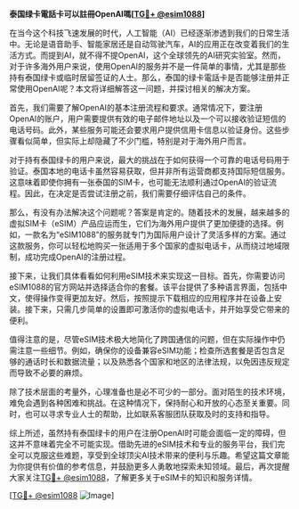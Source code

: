 **泰国绿卡電話卡可以註冊OpenAI嗎[[TG💪+ @esim1088](https://t.me/s/esim1088)]**

在当今这个科技飞速发展的时代，人工智能（AI）已经逐渐渗透到我们的日常生活中。无论是语音助手、智能家居还是自动驾驶汽车，AI的应用正在改变着我们的生活方式。而提到AI，就不得不提OpenAI，这个全球领先的AI研究实验室。然而，对于许多海外用户来说，使用OpenAI的服务并不是一件简单的事情，尤其是那些持有泰国绿卡或临时居留签证的人士。那么，泰国的绿卡電話卡是否能够注册并正常使用OpenAI呢？本文将详细解答这一问题，并探讨相关的解决方案。

首先，我们需要了解OpenAI的基本注册流程和要求。通常情况下，要注册OpenAI的账户，用户需要提供有效的电子邮件地址以及一个可以接收验证短信的电话号码。此外，某些服务可能还会要求用户提供信用卡信息以验证身份。这些步骤看似简单，但实际上却隐藏了不少门槛，特别是对于海外用户而言。

对于持有泰国绿卡的用户来说，最大的挑战在于如何获得一个可靠的电话号码用于验证。泰国本地的电话卡虽然容易获取，但并非所有运营商都支持国际短信服务。这意味着即使你拥有一张泰国的SIM卡，也可能无法顺利通过OpenAI的验证流程。因此，在决定是否尝试注册之前，我们需要仔细评估自己的条件。

那么，有没有办法解决这个问题呢？答案是肯定的。随着技术的发展，越来越多的虚拟SIM卡（eSIM）产品应运而生，它们为海外用户提供了更加便捷的选择。例如，一款名为“eSIM1088”的服务就专门为国际用户设计了灵活多样的方案。通过这款服务，你可以轻松地购买一张适用于多个国家的虚拟电话卡，从而绕过地域限制，成功完成OpenAI的注册过程。

接下来，让我们具体看看如何利用eSIM技术来实现这一目标。首先，你需要访问eSIM1088的官方网站并选择适合你的套餐。该平台提供了多种语言界面，包括中文，使得操作变得更加友好。然后，按照提示下载相应的应用程序并在设备上安装。接下来，只需几步简单的设置即可激活你的虚拟电话卡，并开始享受它带来的便利。

值得注意的是，尽管eSIM技术极大地简化了跨国通信的问题，但在实际操作中仍需注意一些细节。例如，确保你的设备兼容eSIM功能；检查所选套餐是否包含足够的通话时长和数据流量；以及熟悉各个国家和地区的法律法规，以免因违反规定而导致不必要的麻烦。

除了技术层面的考量外，心理准备也是必不可少的一部分。面对陌生的技术环境，难免会遇到各种困难和挑战。在这种情况下，保持耐心和开放的心态至关重要。同时，也可以寻求专业人士的帮助，比如联系客服团队获取及时的支持和指导。

综上所述，虽然持有泰国绿卡的用户在注册OpenAI时可能会面临一定的障碍，但这并不意味着完全不可能实现。借助先进的eSIM技术和专业的服务平台，我们完全可以克服这些难题，享受到全球顶尖AI技术带来的便利与乐趣。希望这篇文章能为你提供有价值的参考信息，并鼓励更多人勇敢地探索未知领域。最后，再次提醒大家关注[TG💪+ @esim1088](https://t.me/s/esim1088)，了解更多关于eSIM卡的知识和服务详情。

[[TG💪+ @esim1088](https://t.me/s/esim1088) ![Image](https://i.postimg.cc/4NQfJmqS/Snipaste-2025-05-13-00-14-12.png)]